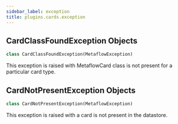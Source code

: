 ```yaml
---
sidebar_label: exception
title: plugins.cards.exception
---
```


## CardClassFoundException Objects

```python
class CardClassFoundException(MetaflowException)
```

This exception is raised with MetaflowCard class is not present for a particular card type.

## CardNotPresentException Objects

```python
class CardNotPresentException(MetaflowException)
```

This exception is raised with a card is not present in the datastore.

